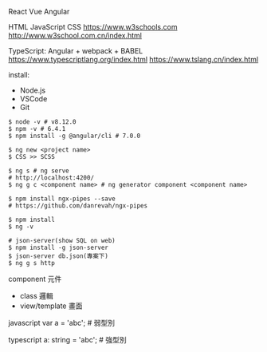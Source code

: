 React
Vue
Angular

HTML JavaScript CSS
https://www.w3schools.com
http://www.w3school.com.cn/index.html

TypeScript:
Angular + webpack + BABEL
https://www.typescriptlang.org/index.html
https://www.tslang.cn/index.html

install:
- Node.js
- VSCode
- Git

```shell
$ node -v # v8.12.0
$ npm -v # 6.4.1
$ npm install -g @angular/cli # 7.0.0

$ ng new <project name>
$ CSS >> SCSS

$ ng s # ng serve
# http://localhost:4200/
$ ng g c <component name> # ng generator component <component name>

$ npm install ngx-pipes --save 
# https://github.com/danrevah/ngx-pipes

$ npm install
$ ng -v

# json-server(show SQL on web)
$ npm install -g json-server
$ json-server db.json(專案下)
$ ng g s http
```

component 元件
- class 邏輯
- view/template 畫面
<title-bar></title-bar>
<body></body>
<footer></footer>

javascript
var a = 'abc'; # 弱型別

typescript
a: string = 'abc'; # 強型別